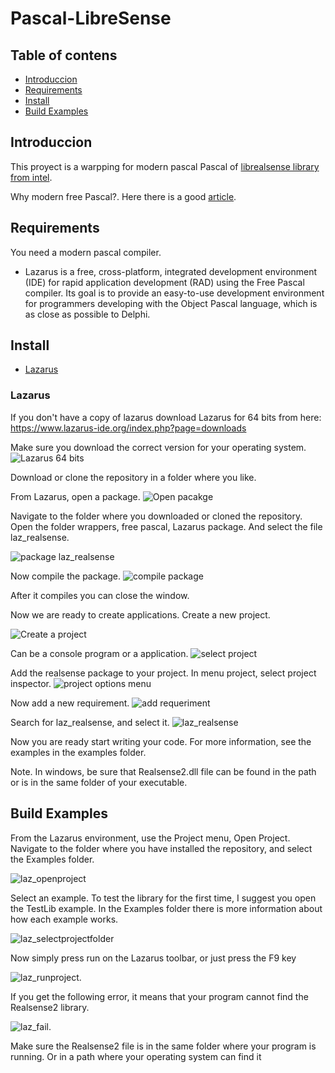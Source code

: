 # Pascal-LibreSense

## Table of contens

* [Introduccion](#introduccion)
* [Requirements](#requirements)
* [Install](#install)
* [Build Examples](#Examples)



## Introduccion

This proyect is a warpping  for modern pascal Pascal of [librealsense library from intel](https://github.com/IntelRealSense/librealsense).

Why modern free Pascal?. Here there is a good [article](https://castle-engine.io/modern_pascal).


## Requirements

You need a modern pascal compiler. 

* Lazarus is a free, cross-platform, integrated development environment (IDE) for rapid application development (RAD) using the Free Pascal compiler. Its goal is to provide an easy-to-use development environment for programmers developing with the Object Pascal language, which is as close as possible to Delphi. 


## Install

* [Lazarus](#lazarus)


### Lazarus

If you don't have a copy of lazarus download Lazarus for 64 bits from here: https://www.lazarus-ide.org/index.php?page=downloads

Make sure you download the correct version for your operating system.
![Lazarus 64 bits](./images/installlazarus64.png)

Download or clone the repository in a folder where you like.

From Lazarus, open a package.
![Open pacakge](./images/lazarusopenpackage.png)

Navigate to the folder where you downloaded or cloned the repository. Open the folder wrappers, free pascal, Lazarus package. And select the file laz_realsense.

![package laz_realsense](./images/lazaruselectpackage.png)

Now compile the package.
![compile package](./images/lazaruscompilepackage.png)

After it compiles you can close the window. 

Now we are ready to create applications. Create a new project.

![Create a project](./images/lazarusnewproyect.png)

Can be a console program or a application.
![select project](./images/lazarusprojects.png)

Add the realsense package to your project. In menu project, select project inspector.
![project options menu](./images/lazarusprojectinspector.png)

Now add a new requirement. 
![add requeriment](./images/lazarusaddreq.png)

Search for laz_realsense, and select it.
![laz_realsense](./images/lazarusselectreq.png)

Now you are ready start writing your code. For more information, see the examples in the examples folder.

Note. In windows, be sure that Realsense2.dll file can be found in the path or is in the same folder of your executable.

## Build Examples

From the Lazarus environment, use the Project menu, Open Project. Navigate to the folder where you have installed the repository, and select the Examples folder.

![laz_openproject](./images/lazarusopenproject.png)

Select an example. To test the library for the first time, I suggest you open the TestLib example. In the Examples folder there is more information about how each example works.

![laz_selectprojectfolder](./images/lazarusopenprojectfolder.png)

Now simply press run on the Lazarus toolbar, or just press the F9 key

![laz_runproject](./images/lazarusrunproject.png).

If you get the following error, it means that your program cannot find the Realsense2 library.

![laz_fail](./images/lazarusfaildll.png).

Make sure the Realsense2 file is in the same folder where your program is running. Or in a path where your operating system can find it











